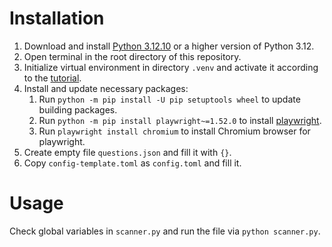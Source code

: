 # Installation

1. Download and install [Python 3.12.10](https://www.python.org/downloads/release/python-31210/)
   or a higher version of Python 3.12.
2. Open terminal in the root directory of this repository.
3. Initialize virtual environment in directory `.venv` and activate it according to the
   [tutorial](https://docs.python.org/3/library/venv.html).
4. Install and update necessary packages:
   1. Run `python -m pip install -U pip setuptools wheel` to update building packages.
   2. Run `python -m pip install playwright~=1.52.0` to install
      [playwright](https://github.com/microsoft/playwright).
   3. Run `playwright install chromium` to install Chromium browser for playwright.
5. Create empty file `questions.json` and fill it with `{}`.
6. Copy `config-template.toml` as `config.toml` and fill it.

# Usage

Check global variables in `scanner.py` and run the file via `python scanner.py`.
